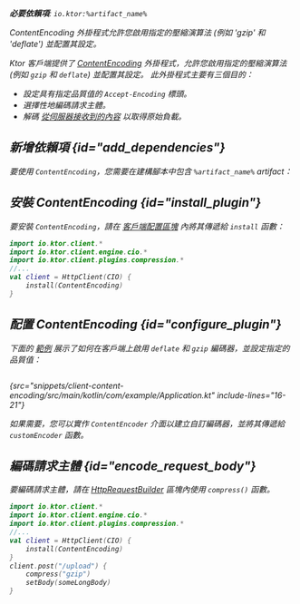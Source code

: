[//]: # (title: 內容編碼)

<primary-label ref="client-plugin"/>

<var name="artifact_name" value="ktor-client-encoding"/>

<tldr>
<p>
<b>必要依賴項</b>: <code>io.ktor:%artifact_name%</code>
</p>
<var name="example_name" value="client-content-encoding"/>
<include from="lib.topic" element-id="download_example"/>
</tldr>

<link-summary>
ContentEncoding 外掛程式允許您啟用指定的壓縮演算法 (例如 'gzip' 和 'deflate') 並配置其設定。
</link-summary>

Ktor 客戶端提供了 [ContentEncoding](https://api.ktor.io/ktor-client/ktor-client-plugins/ktor-client-encoding/io.ktor.client.plugins.compression/-content-encoding) 
外掛程式，允許您啟用指定的壓縮演算法 (例如 `gzip` 和 `deflate`) 並配置其設定。 此外掛程式主要有三個目的：
* 設定具有指定品質值的 `Accept-Encoding` 標頭。
* 選擇性地編碼請求主體。
* 解碼 [從伺服器接收到的內容](client-responses.md#body) 以取得原始負載。

## 新增依賴項 {id="add_dependencies"}
要使用 `ContentEncoding`，您需要在建構腳本中包含 `%artifact_name%` artifact：

<include from="lib.topic" element-id="add_ktor_artifact"/>
<include from="lib.topic" element-id="add_ktor_client_artifact_tip"/>

## 安裝 ContentEncoding {id="install_plugin"}
要安裝 `ContentEncoding`，請在 [客戶端配置區塊](client-create-and-configure.md#configure-client) 內將其傳遞給 `install` 函數：
```kotlin
import io.ktor.client.*
import io.ktor.client.engine.cio.*
import io.ktor.client.plugins.compression.*
//...
val client = HttpClient(CIO) {
    install(ContentEncoding)
}
```

## 配置 ContentEncoding {id="configure_plugin"}
下面的 [範例](https://github.com/ktorio/ktor-documentation/tree/%ktor_version%/codeSnippets/snippets/client-content-encoding) 展示了如何在客戶端上啟用 `deflate` 和 `gzip` 編碼器，並設定指定的品質值：

```kotlin
```
{src="snippets/client-content-encoding/src/main/kotlin/com/example/Application.kt" include-lines="16-21"}

如果需要，您可以實作 `ContentEncoder` 介面以建立自訂編碼器，並將其傳遞給 `customEncoder` 函數。

## 編碼請求主體 {id="encode_request_body"}
要編碼請求主體，請在 [HttpRequestBuilder](https://api.ktor.io/ktor-client/ktor-client-core/io.ktor.client.request/-http-request-builder/index.html) 區塊內使用 `compress()` 函數。
```kotlin
import io.ktor.client.*
import io.ktor.client.engine.cio.*
import io.ktor.client.plugins.compression.*
//...
val client = HttpClient(CIO) {
    install(ContentEncoding)
}
client.post("/upload") {
    compress("gzip")
    setBody(someLongBody)
}